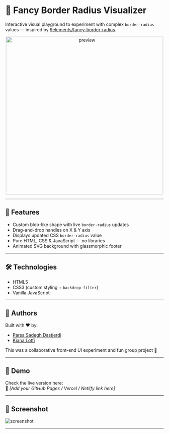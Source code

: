 # 🎨 Fancy Border Radius Visualizer

Interactive visual playground to experiment with complex `border-radius` values — inspired by [9elements/fancy-border-radius](https://9elements.github.io/fancy-border-radius/).

<div align="center">
  <img src="preview.png" alt="preview" width="500"/>
</div>

---

## 🧠 Features

- Custom blob-like shape with live `border-radius` updates  
- Drag-and-drop handles on X & Y axis  
- Displays updated CSS `border-radius` value  
- Pure HTML, CSS & JavaScript — no libraries  
- Animated SVG background with glassmorphic footer  

---

## 🛠️ Technologies

- HTML5  
- CSS3 (custom styling + `backdrop-filter`)  
- Vanilla JavaScript  

---

## 🤝 Authors

Built with ❤️ by:

- [Parsa Sadegh Dastjerdi](https://github.com/Parsadgh)  
- [Kiana Lotfi](https://github.com/keyelty-dev)

This was a collaborative front-end UI experiment and fun group project 🎯

---

## 🚀 Demo

Check the live version here:  
🔗 _[Add your GitHub Pages / Vercel / Netlify link here]_

---

## 📸 Screenshot

![screenshot](./screenshot.png)

---


